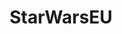 ---
title: StarWarsEU
crosslinks:
- StarWars
- StarWarsReference
- starwarscanon
- MawInstallation
- starwarscollecting
- livven
- starwarscomics
- xkcd
- sweu
- EmpireDidNothingWrong
- megalinks
- starwarsspeculation
- respectthreads
- AskScienceFiction
- FanFiction
- AskReddit
---